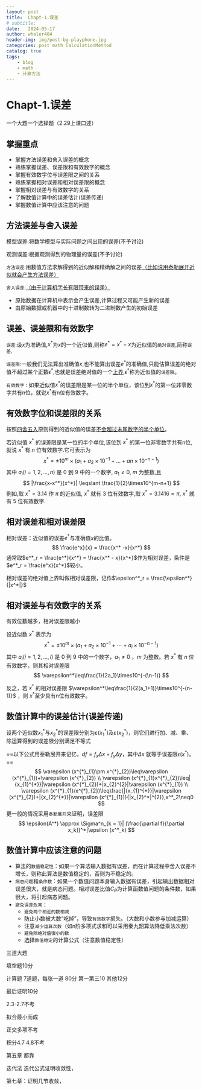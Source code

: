 ```yaml
---
layout: post
title:  Chapt-1.误差
# subtitle: 
date:   2024-05-17
author: whaler404
header-img: img/post-bg-playphone.jpg
categories: post math CalculationMethod
catalog: true
tags:
    - blog
    - math
    - 计算方法
---
```

# Chapt-1.误差

一个大题一个选择题（2.29上课口述）

## 掌握重点

-   掌握方法误差和舍入误差的概念
-   熟练掌握误差、误差限和有效数字的概念
-   掌握有效数字位与误差限之间的关系
-   熟练掌握相对误差和相对误差限的概念
-   掌握相对误差与有效数字的关系
-   了解数值计算中的误差估计(误差传递)
-   掌握数值计算中应该注意的问题

## 方法误差与舍入误差

模型误差:将数学模型与实际问题之间出现的误差(不予讨论)

观测误差:根据观测得到的物理量的误差(不予讨论)

`方法误差`:用数值方法求解得到的近似解和精确解之间的误差<u>（比如说用泰勒展开近似就会产生方法误差）</u>

`舍入误差`:<u>（由于计算机字长有限带来的误差）</u>

-   原始数据在计算机中表示会产生误差,计算过程又可能产生新的误差
-   由原始数据或机器中的十进制数转为二进制数产生的初始误差

## 误差、误差限和有效数字

`误差`:设$x$为准确值,$x^*$为$x$的一个近似值,则称$e^* = x^* - x$​为近似值的`绝对误差`,简称`误差`.

`误差限`:一般我们无法算出准确值$x$,也不能算出误差$e^*$的准确值,只能估算误差的绝对值不超过某个正数$\epsilon^*$,也就是误差绝对值的一个<u>上界</u>,$\epsilon ^*$​称为近似值的`误差限`。

`有效数字：`如果近似值$x^*$的误差限是某一位的半个单位，该位到$x^*$的第一位非零数字共有n位，就说$x^*$有n位有效数字。

## 有效数字位和误差限的关系

按照<u>四舍五入</u>原则得到的近似值的误差<u>不会超过末尾数字的半个单位</u>。

若近似值 $x^*$ 的误差限是某一位的半个单位,该位到 $x^*$ 的第一位非零数字共有n位,就说 $x^*$ 有 $n$ 位有效数字.它可表示为 
$$
x^* = ±10^{m}\times(a_1+a_2\times10^{-1}+...+an\times10^{-n-1})
$$
其中 $a_i(i=1,2,...,n)$ 是 $0$ 到 $9$ 中的一个数字, $a_1\neq0$, $m$ 为整数,且
$$
|\frac{x-x^*}{x^*}| \leqslant \frac{1}{2}\times10^{m-n+1}
$$
例如,取 $x^*=3.14$ 作 $\pi$ 的近似值, $x^*$ 就有 $3$ 位有效数字,取 $x^*=3.1416\approx\pi$, $x^*$ 就有 $5$ 位有效数字.

## 相对误差和相对误差限

相对误差：近似值的误差$e^*$与准确值$x$的比值。
$$
\frac{e^x}{x} = \frac{x^* -x}{x^*}
$$
通常取$e^*_r = \frac{e^*}{x^*} = \frac{x^* - x}{x^*}$作为相对误差，条件是$e^*_r = \frac{e^x}{x^*}$较小。

相对误差的绝对值上界叫做相对误差限，记作$\epsilon^*_r = \frac{\epsilon^*}{|x^*|}$

## 相对误差与有效数字的关系

有效位数越多，相对误差限越小

设近似数 $x^*$ 表示为 
$$
x^* = \pm 10^{m}\times(a_1+a_2\times10^{-1}+\cdots+a_i\times10^{-n-1})
$$
其中 $a_i(i=1,2,...,l)$ 是 $0$ 到 $9$ 中的一个数字，$a_1\neq0$ ，$m$ 为整数。若 $x^*$ 有 $n$ 位有效数字，则其相对误差限 
$$
\varepsilon^*\leq\frac{1}{2a_1}\times10^{-(\n-1)}
$$


反之，若 $x^*$ 的相对误差限 $\varepsilon^*\leq\frac{1}{2(a_1+1)}\times10^{-(n-1)}$ ，则 $x^*$至少具有n位有效数字。



## 数值计算中的误差估计(误差传递)

设两个近似数$x^{*}_{1}$与$x^{*}_{2}$的误差限分别为$ε(x^{*}_{1})$及$ε(x^{*}_{2})$，则它们进行加、减、乘、除运算得到的误差限分别满足不等式

==以下公式用泰勒展开来记忆，$df =  f_x \Delta x + f_y \Delta y$，其中$\Delta x$ 就等于误差限$\epsilon (x^*)$。==
$$
\varepsilon (x^{*}_{1}\pm x^{*}_{2})\leq\varepsilon (x^{*}_{1})+\varepsilon (x^{*}_{2})
\\
\varepsilon (x^{*}_{1}x^{*}_{2})\leq|{x_{1}^{*}}|\varepsilon (x^{*}_{2})+|x_{2}^{2}|\varepsilon (x^{*}_{1})
\\
\varepsilon (x^{*}_{1}/x^{*}_{2})\leq\frac{|{x_{1}^{*}}|\varepsilon (x^{*}_{2})+|{x_{2}^{*}}|\varepsilon (x^{*}_{1})}{|x_{2}^*|^{2}},x^*_2\neq0
$$
更一般的情况采用`泰勒展开`来证明，误差限
$$
\epsilon(A^*) \approx \Sigma^n_{k = 1}| (\frac{\partial f}{\partial x_k})^*|\epsilon (x^*_k)
$$

## 数值计算中应该注意的问题

-   算法的`数值稳定性`：如果一个算法输入数据有误差，而在计算过程中舍入误差不增长，则称此算法是数值稳定的，否则为不稳定的。
-   `病态问题`和`条件数`：如果一个数值问题本身输入数据有误差，引起输出数据相对误差很大，就是病态问题。相对误差比值$C_P$为计算函数值问题的条件数，如果很大，将引起病态问题。
-   `避免误差危害`：
    -   `避免两个相近的数相减`
    -   防止小数被大数“吃掉”，导致`有效数字`损失。（大数和小数参与加减运算）
    -   注意`减少运算次数`（如n阶多项式求和可以采用秦九韶算法降低乘法次数）
    -   `避免除绝对值很小的数`
    -   选择`数值稳定`的计算公式（注意数值稳定性）









三道大题

填空题10分 

计算题 7道题，每张一道 80分 第一第三10 其他12分

最后证明10分

2.3-2.7不考

拟合最小而成

正交多项不考

积分4.7 4.8不考

第五章 都靠

迭代法 迭代公式证明收敛性，

第七章：证明几节收敛，

